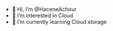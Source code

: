 - 👋 Hi, I’m @HaceneAchour
- 👀 I’m interested in Cloud
- 🌱 I’m currently learning Cloud storage

<!---
Aymenhacene/Aymenhacene is a ✨ special ✨ repository because its `README.md` (this file) appears on your GitHub profile.
You can click the Preview link to take a look at your changes.
--->
